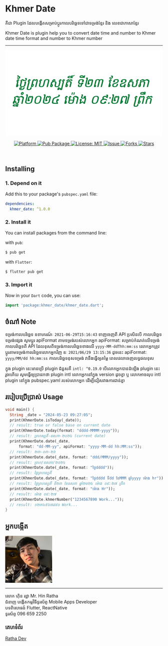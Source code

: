 # Khmer Date

គឺជា Plugin ដែលបង្កើតសម្រាប់ប្ដូរកាលបរិច្ឆេទទៅជាទម្រង់ខ្មែរ និង លេខជាភាសាខ្មែរ

Khmer Date is plugin help you to convert date time and number to Khmer date time format and number to Khmer number

<hr />
<p align="center">
  <img src="https://raw.githubusercontent.com/RathaIct/KhmerDateDart/main/thumbnail.png"/>
</p>
<p align="center">
  <a href="https://flutter.io">  
    <img src="https://img.shields.io/badge/Platform-Flutter-yellow.svg"  
      alt="Platform" />  
  </a> 
   <a href="https://pub.dev/packages/khmer_date">  
    <img src="https://img.shields.io/pub/v/khmer_date.svg"  
      alt="Pub Package" />  
  </a>
   <a href="https://opensource.org/licenses/MIT">  
    <img src="https://img.shields.io/badge/License-MIT-red.svg"  
      alt="License: MIT" />  
  </a>
   <a href="https://github.com/RathaIct/KhmerDateDart/issues">  
    <img src="https://img.shields.io/github/issues/RathaIct/KhmerDateDart"  
      alt="Issue" />  
  </a> 
   <a href="https://github.com/RathaIct/KhmerDateDart/network">  
    <img src="https://img.shields.io/github/forks/RathaIct/KhmerDateDart"  
      alt="Forks" />  
  </a> 
   <a href="https://github.com/RathaIct/KhmerDateDart/stargazers">  
    <img src="https://img.shields.io/github/stars/RathaIct/KhmerDateDart"  
      alt="Stars" />  
  </a>
</p>
<br />

## Installing

### 1. Depend on it

Add this to your package's `pubspec.yaml` file:

```yaml
dependencies:
  khmer_date: ^1.0.0
```

### 2. Install it

You can install packages from the command line:

with `pub`:

```bash
$ pub get
```

with `Flutter`:

```bash
$ flutter pub get
```

### 3. Import it

Now in your `Dart` code, you can use:

```dart
import 'package:khmer_date/khmer_date.dart';
```

## ចំណាំ Note

ទម្រង់កាលបរិច្ឆេទ ឧទាហរណ៍ៈ `2021-06-29T15:16:43` ទាញចេញពី API
ប្រសិនបើ កាលបរិច្ឆេទទម្រង់ផ្សេង សូមប្តូរ apiFormat តាមទម្រង់របស់លោកអ្នក
apiFormat: សម្រាប់កំណត់លើទម្រង់កាលបរិច្ឆេទពី API ដែលខុសពីទម្រង់កាលបរិច្ឆេទខាងលើ `yyyy-MM-ddThh:mm:ss` លោកអ្នកត្រូវប្ដូរតាមទម្រង់កាលរិច្ឆេទលោកអ្នកវិញ ឧៈ `2021/06/29 13:15:36` ដូចនេះ apiFormat: `yyyy/MM/dd hh:mm:ss` កាលបរិច្ឆេទខុសទម្រង់ វានឹងធ្វើឲ្យតម្លៃ ពេលវេលាចេញលទ្ធផលខុស

ក្នុង plugin នេះមានប្រើ plugin ជំនួសគឺ `intl: ^0.19.0` បើលោកអ្នកបានដំឡើង plugin នេះរួចហើយ
សូមធ្វើឲ្យប្រាដកថា plugin intl លោកអ្នកនៅក្នុង version ដូចគ្នា ឬ លោកអាចលុប intl plugin នៅក្នុង pubspec.yaml របស់លោកអ្នក
ដើម្បីជៀសវាងការជាន់គ្នា

## របៀបប្រើប្រាស់ Usage

```dart
void main() {
  String _date = "2024-05-23 09:27:05";
  print(KhmerDate.isToday(_date));
  // result: true or false base on current date
  print(KhmerDate.today(format: "dddd-MMMM-yyyy"));
  // result: ព្រហស្បតិ៍-ឧសភា-២០២៤ (current date)
  print(KhmerDate.date(_date,
      format: "dd-MM-yy", apiFormat: "yyyy-MM-dd hh:MM:ss"));
  // result: ២៣-០៣-២៦
  print(KhmerDate.date(_date, format: "ddd/MMM/yyyy"));
  // result: ព្រហ/ឧសភា/២០២៤
  print(KhmerDate.date(_date, format: "ថ្ងៃdddd"));
  // result: ថ្ងៃព្រហស្បតិ៍
  print(KhmerDate.date(_date, format: "ថ្ងៃdddd ទីdd ខែMMM ឆ្នាំyyyy ម៉ោង hr"));
  // result: ថ្ងៃព្រហស្បតិ៍ ទី២៣ ខែឧសភា ឆ្នាំ២០២៤ ម៉ោង ០៩:២៧ ព្រឹក
  print(KhmerDate.date(_date, format: "ម៉ោង Hr"));
  // result: ម៉ោង ០៩:២៧
  print(KhmerDate.khmerNumber("1234567890 Work..."));
  // result: ១២៣៤៥៦៧៨៩០ Work...
}
```

## អ្នកបង្កើត

<img src="https://raw.githubusercontent.com/RathaIct/KhmerDateDart/main/ratha.jpeg" width="150" />
<hr />
លោក ហ៊ិន រដ្ឋា
Mr. Hin Ratha
<br />
ជំនាញ បង្កើតកម្មវិធីទូរស័ព្ទ
Mobile Apps Developer
<br />
បទពិសោធន៍ Flutter, ReactNative
<br />
ទូរស័ព្ទ 096 659 2250

### គេហទំព័រ

<a href="https://rathadev.site"  target="_blank">Ratha Dev</a>
